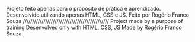 Projeto feito apenas para o propósito de prática e aprendizado.
Desenvolvido utilizando apenas HTML, CSS e JS.
Feito por Rogério Franco Souza
//////////////////////////////////////////////
Project made by a purpose of training
Desenvolved only with HTML, CSS, JS
Made by Rogério Franco Souza
